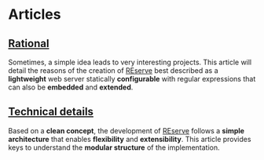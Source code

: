 # Articles

## [Rational](rational.md)

Sometimes, a simple idea leads to very interesting projects.
This article will detail the reasons of the creation of [REserve](https://www.npmjs.com/package/reserve) best described as a **lightweight** web server statically **configurable** with regular expressions that can also be **embedded** and **extended**.

## [Technical details](technical%20details.md)

Based on a **clean concept**, the development of [REserve](https://www.npmjs.com/package/reserve) follows a **simple architecture** that enables **flexibility** and **extensibility**. This article provides keys to understand the **modular structure** of the implementation.
